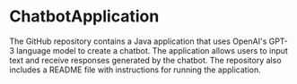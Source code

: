 # ChatbotApplication
The GitHub repository contains a Java application that uses OpenAI's GPT-3 language model to create a chatbot. The application allows users to input text and receive responses generated by the chatbot. The repository also includes a README file with instructions for running the application.
